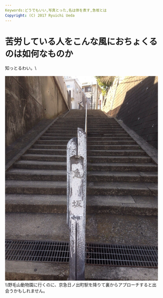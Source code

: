 ```yaml
---
Keywords:どうでもいい,写真とった,名は体を表す,急坂とは
Copyright: (C) 2017 Ryuichi Ueda
---
```

# 苦労している人をこんな風におちょくるのは如何なものか
知っとるわい。\\<br /><br /><a href="20140315-163824.jpg"><img src="20140315-163824.jpg" alt="20140315-163824.jpg" class="alignnone size-full" /></a>\\\野毛山動物園に行くのに、京急日ノ出町駅を降りて裏からアプローチすると出会うかもしれません。
